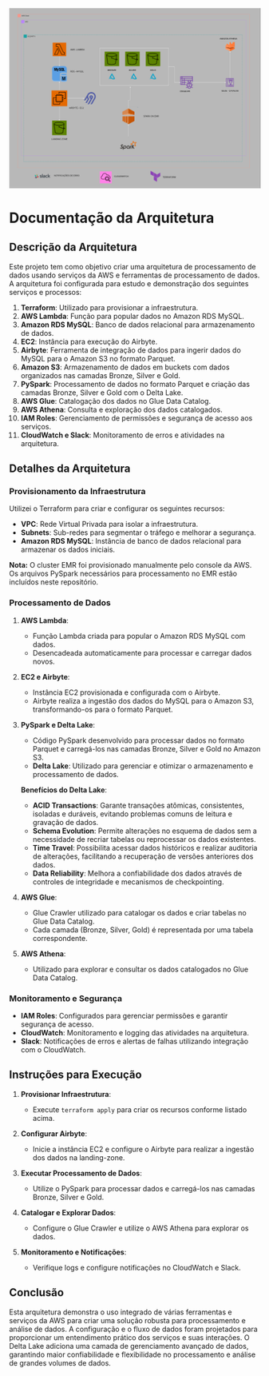 ![alt text](<Arquitetura lakehouse.drawio.png>)


# Documentação da Arquitetura

## Descrição da Arquitetura

Este projeto tem como objetivo criar uma arquitetura de processamento de dados usando serviços da AWS e ferramentas de processamento de dados. A arquitetura foi configurada para estudo e demonstração dos seguintes serviços e processos:

1. **Terraform**: Utilizado para provisionar a infraestrutura.
2. **AWS Lambda**: Função para popular dados no Amazon RDS MySQL.
3. **Amazon RDS MySQL**: Banco de dados relacional para armazenamento de dados.
4. **EC2**: Instância para execução do Airbyte.
5. **Airbyte**: Ferramenta de integração de dados para ingerir dados do MySQL para o Amazon S3 no formato Parquet.
6. **Amazon S3**: Armazenamento de dados em buckets com dados organizados nas camadas Bronze, Silver e Gold.
7. **PySpark**: Processamento de dados no formato Parquet e criação das camadas Bronze, Silver e Gold com o Delta Lake.
8. **AWS Glue**: Catalogação dos dados no Glue Data Catalog.
9. **AWS Athena**: Consulta e exploração dos dados catalogados.
10. **IAM Roles**: Gerenciamento de permissões e segurança de acesso aos serviços.
11. **CloudWatch e Slack**: Monitoramento de erros e atividades na arquitetura.

## Detalhes da Arquitetura

### Provisionamento da Infraestrutura

Utilizei o Terraform para criar e configurar os seguintes recursos:

- **VPC**: Rede Virtual Privada para isolar a infraestrutura.
- **Subnets**: Sub-redes para segmentar o tráfego e melhorar a segurança.
- **Amazon RDS MySQL**: Instância de banco de dados relacional para armazenar os dados iniciais.

**Nota:** O cluster EMR foi provisionado manualmente pelo console da AWS. Os arquivos PySpark necessários para processamento no EMR estão incluídos neste repositório.

### Processamento de Dados

1. **AWS Lambda**:
   - Função Lambda criada para popular o Amazon RDS MySQL com dados.
   - Desencadeada automaticamente para processar e carregar dados novos.

2. **EC2 e Airbyte**:
   - Instância EC2 provisionada e configurada com o Airbyte.
   - Airbyte realiza a ingestão dos dados do MySQL para o Amazon S3, transformando-os para o formato Parquet.

3. **PySpark e Delta Lake**:
   - Código PySpark desenvolvido para processar dados no formato Parquet e carregá-los nas camadas Bronze, Silver e Gold no Amazon S3.
   - **Delta Lake**: Utilizado para gerenciar e otimizar o armazenamento e processamento de dados.

   **Benefícios do Delta Lake**:
   - **ACID Transactions**: Garante transações atômicas, consistentes, isoladas e duráveis, evitando problemas comuns de leitura e gravação de dados.
   - **Schema Evolution**: Permite alterações no esquema de dados sem a necessidade de recriar tabelas ou reprocessar os dados existentes.
   - **Time Travel**: Possibilita acessar dados históricos e realizar auditoria de alterações, facilitando a recuperação de versões anteriores dos dados.
   - **Data Reliability**: Melhora a confiabilidade dos dados através de controles de integridade e mecanismos de checkpointing.

4. **AWS Glue**:
   - Glue Crawler utilizado para catalogar os dados e criar tabelas no Glue Data Catalog.
   - Cada camada (Bronze, Silver, Gold) é representada por uma tabela correspondente.

5. **AWS Athena**:
   - Utilizado para explorar e consultar os dados catalogados no Glue Data Catalog.

### Monitoramento e Segurança

- **IAM Roles**: Configurados para gerenciar permissões e garantir segurança de acesso.
- **CloudWatch**: Monitoramento e logging das atividades na arquitetura.
- **Slack**: Notificações de erros e alertas de falhas utilizando integração com o CloudWatch.

## Instruções para Execução

1. **Provisionar Infraestrutura**:
   - Execute `terraform apply` para criar os recursos conforme listado acima.

2. **Configurar Airbyte**:
   - Inicie a instância EC2 e configure o Airbyte para realizar a ingestão dos dados na landing-zone.

3. **Executar Processamento de Dados**:
   - Utilize o PySpark para processar dados e carregá-los nas camadas Bronze, Silver e Gold.

4. **Catalogar e Explorar Dados**:
   - Configure o Glue Crawler e utilize o AWS Athena para explorar os dados.

5. **Monitoramento e Notificações**:
   - Verifique logs e configure notificações no CloudWatch e Slack.

## Conclusão

Esta arquitetura demonstra o uso integrado de várias ferramentas e serviços da AWS para criar uma solução robusta para processamento e análise de dados. A configuração e o fluxo de dados foram projetados para proporcionar um entendimento prático dos serviços e suas interações. O Delta Lake adiciona uma camada de gerenciamento avançado de dados, garantindo maior confiabilidade e flexibilidade no processamento e análise de grandes volumes de dados.
